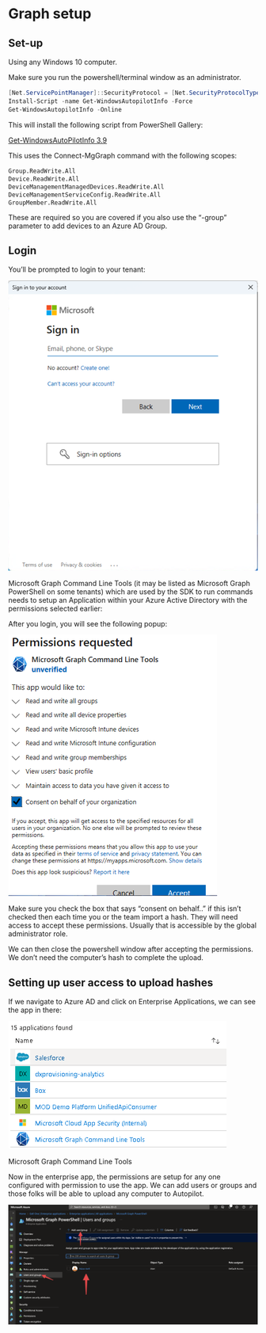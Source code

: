 # Graph setup

## Set-up

Using any Windows 10 computer. 

Make sure you run the powershell/terminal window as an administrator. 

```powershell
[Net.ServicePointManager]::SecurityProtocol = [Net.SecurityProtocolType]::Tls12
Install-Script -name Get-WindowsAutopilotInfo -Force
Get-WindowsAutopilotInfo -Online
```

This will install the following script from PowerShell Gallery: 

[Get-WindowsAutoPilotInfo 3.9](https://www.powershellgallery.com/packages/Get-WindowsAutoPilotInfo/3.9)

This uses the Connect-MgGraph command with the following scopes:

```
Group.ReadWrite.All
Device.ReadWrite.All
DeviceManagementManagedDevices.ReadWrite.All
DeviceManagementServiceConfig.ReadWrite.All
GroupMember.ReadWrite.All
```

These are required so you are covered if you also use the “-group” parameter to add devices to an Azure AD Group.

## Login

You’ll be prompted to login to your tenant:

![login box for azure ad](https://github.com/adamgell/PublicPowerShell/blob/main/GraphSetup/images/login.png)

Microsoft Graph Command Line Tools (it may be listed as Microsoft Graph PowerShell on some tenants) which are used by the SDK to run commands needs to setup an Application within your Azure Active Directory with the permissions selected earlier:

After you login, you will see the following popup: 

![permissions box for autopilot script](https://github.com/adamgell/PublicPowerShell/blob/main/GraphSetup/images/perm_check.png)

Make sure you check the box that says “consent on behalf..” if this isn’t checked then each time you or the team import a hash. They will need access to accept these permissions. Usually that is accessible by the global administrator role. 

We can then close the powershell window after accepting the permissions. We don’t need the computer’s hash to complete the upload. 

## Setting up user access to upload hashes

If we navigate to Azure AD and click on Enterprise Applications, we can see the app in there:

![Microsoft Graph Command Line Tools](https://github.com/adamgell/PublicPowerShell/blob/main/GraphSetup/images/applist.png)

Microsoft Graph Command Line Tools

Now in the enterprise app, the permissions are setup for any one configured with permission to use the app. We can add users or groups and those folks will be able to upload any computer to Autopilot. 

![user list section](https://github.com/adamgell/PublicPowerShell/blob/main/GraphSetup/images/users.png)
